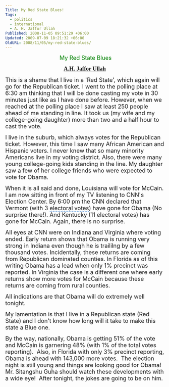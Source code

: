 ```yaml
---
Title: My Red State Blues!
Tags:
  - politics
  - international
  - A. H. Jaffor Ullah
Published: 2008-11-05 09:51:29 +06:00
Updated: 2009-07-09 18:21:32 +06:00
OldURL: 2008/11/05/my-red-state-blues/
---
```



<p align="center"><font size="4" color="#008000"> My Red State Blues</font></p>
<p align="center"><font size="4" face="Garamond"><a href="https://muktomona.com/Articles/jaffor/index.htm"><strong>A.H. Jaffor Ullah</strong></a></font></p>
<font size="4">This is a shame that I live in a 'Red State', which again will go for the Republican ticket. I went to the polling place at 6:30 am thinking that I will be done casting my vote in 30 minutes just like as I have done before. However, when we reached at the polling place I saw at least 250 people ahead of me standing in line. It took us (my wife and my college-going daughter) more than two and a half hour to cast the vote.</font>

<font size="4">I live in the suburb, which always votes for the Republican ticket. However, this time I saw many <span id="lw_1225856684_1" class="yshortcuts">African American</span> and Hispanic voters. I never knew that so many minority Americans live in my voting district. Also, there were many young college-going kids standing in the line. My daughter saw a few of her college friends who were expected to vote for Obama. </font>

<font size="4">When it is all said and done, Louisiana will vote for <span id="lw_1225856684_2" class="yshortcuts">McCain</span>. I am now sitting in front of my TV listening to CNN's Election Center. By 6:00 pm the CNN declared that Vermont (with 3 <span style="cursor: hand; border-bottom: #0066cc 1px dashed" id="lw_1225856684_3" class="yshortcuts">electoral votes</span>) have gone for Obama (No surprise there!). And Kentucky (11 electoral votes) has gone for McCain. Again, there is no surprise.</font>

<font size="4">All eyes at CNN were on Indiana and Virginia where voting ended. Early return shows that Obama is running very strong in Indiana even though he is traililng by a few thousand votes. Incidentally, these returns are coming from Republican dominated counties. In <span id="lw_1225856684_4" class="yshortcuts">Florida</span> as of this writing Obama has a lead when only 1% precinct was reported. In Virginia the case is a different one where early returns show more votes for McCain because these returns are coming from rural counties.</font>

<font size="4">All indications are that Obama will do extremely well tonight. </font>

<font size="4">My lamentation is that I live in a Republican state (Red State) and I don't know how long will it take to make this state a Blue one.</font>

<font size="4">By the way, nationally, Obama is getting 51% of the vote and McCain is garnering 48% (with 1% of the total votes reporting).  Also, in Florida with only 3% precinct reporting, Obama is ahead with 143,000 more votes.  The election night is still young and things are looking good for Obama!  Mr. Sitangshu Guha should watch these developments with a wide eye!  After tonight, the jokes are going to be on him.</font>
